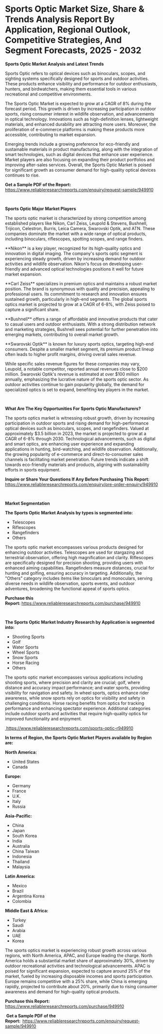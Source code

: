 <p><h1>Sports Optic Market Size, Share & Trends Analysis Report By Application, Regional Outlook, Competitive Strategies, And Segment Forecasts, 2025 - 2032</h1></p><p><strong>Sports Optic Market Analysis and Latest Trends</strong></p>
<p><p>Sports Optic refers to optical devices such as binoculars, scopes, and sighting systems specifically designed for sports and outdoor activities. These products enhance visibility and performance for outdoor enthusiasts, hunters, and birdwatchers, making them essential tools in various recreational and competitive environments.</p><p>The Sports Optic Market is expected to grow at a CAGR of 8% during the forecast period. This growth is driven by increasing participation in outdoor sports, rising consumer interest in wildlife observation, and advancements in optical technology. Innovations such as high-definition lenses, lightweight materials, and enhanced durability are attracting more users. Moreover, the proliferation of e-commerce platforms is making these products more accessible, contributing to market expansion.</p><p>Emerging trends include a growing preference for eco-friendly and sustainable materials in product manufacturing, along with the integration of smart technologies, such as digital devices that enhance user experience. Market players are also focusing on expanding their product portfolios and improving after-sales services. Overall, the Sports Optic Market is poised for significant growth as consumer demand for high-quality optical devices continues to rise.</p></p>
<p><strong>Get a Sample PDF of the Report:&nbsp;</strong> <a href="https://www.reliableresearchreports.com/enquiry/request-sample/949910?utm_campaign=3454&utm_medium=2&utm_source=Github&utm_content=ia&utm_term=16042025&utm_id=sports-optic">https://www.reliableresearchreports.com/enquiry/request-sample/949910</a></p>
<p>&nbsp;</p>
<p><strong>Sports Optic Major Market Players</strong></p>
<p><p>The sports optic market is characterized by strong competition among established players like Nikon, Carl Zeiss, Leupold & Stevens, Bushnell, Trijicon, Celestron, Burris, Leica Camera, Swarovski Optik, and ATN. These companies dominate the market with a wide range of optical products, including binoculars, riflescopes, spotting scopes, and range finders.</p><p>**Nikon** is a key player, recognized for its high-quality optics and innovation in digital imaging. The company's sports optic segment is experiencing steady growth, driven by increasing demand for outdoor activities and wildlife observation. Nikon's focus on developing user-friendly and advanced optical technologies positions it well for future market expansion.</p><p>**Carl Zeiss** specializes in premium optics and maintains a robust market position. The brand is synonymous with quality and precision, appealing to professional users. Its commitment to research and innovation ensures sustained growth, particularly in high-end segments. The global sports optics market is projected to grow at a CAGR of 6-8%, with Zeiss poised to capture a significant share.</p><p>**Bushnell** offers a range of affordable and innovative products that cater to casual users and outdoor enthusiasts. With a strong distribution network and marketing strategies, Bushnell sees potential for further penetration into emerging markets, contributing to overall market growth.</p><p>**Swarovski Optik** is known for luxury sports optics, targeting high-end consumers. Despite a smaller market segment, its premium product lineup often leads to higher profit margins, driving overall sales revenue.</p><p>While specific sales revenue figures for these companies may vary, Leupold, a notable competitor, reported annual revenues close to $200 million. Swarovski Optik's revenue is estimated at over $100 million annually, emphasizing the lucrative nature of the sports optic sector. As outdoor activities continue to gain popularity globally, the demand for specialized optics is set to expand, benefiting key players in the market.</p></p>
<p>&nbsp;</p>
<p><strong>What Are The Key Opportunities For Sports Optic Manufacturers?</strong></p>
<p><p>The sports optics market is witnessing robust growth, driven by increasing participation in outdoor sports and rising demand for high-performance optical devices such as binoculars, scopes, and rangefinders. Valued at approximately $3.5 billion in 2023, the market is projected to grow at a CAGR of 6-8% through 2030. Technological advancements, such as digital and smart optics, are enhancing user experience and expanding applications in hunting, bird-watching, and wildlife observation. Additionally, the growing popularity of e-commerce and direct-to-consumer sales channels is facilitating market penetration. Future trends indicate a shift towards eco-friendly materials and products, aligning with sustainability efforts in sports equipment.</p></p>
<p><strong>Inquire or Share Your Questions If Any Before Purchasing This Report:</strong> <a href="https://www.reliableresearchreports.com/enquiry/pre-order-enquiry/949910?utm_campaign=3454&utm_medium=2&utm_source=Github&utm_content=ia&utm_term=16042025&utm_id=sports-optic">https://www.reliableresearchreports.com/enquiry/pre-order-enquiry/949910</a></p>
<p>&nbsp;</p>
<p><strong>Market Segmentation</strong></p>
<p><strong>The Sports Optic Market Analysis by types is segmented into:</strong></p>
<p><ul><li>Telescopes</li><li>Riflescopes</li><li>Rangefinders</li><li>Others</li></ul></p>
<p><p>The sports optic market encompasses various products designed for enhancing outdoor activities. Telescopes are used for stargazing and terrestrial observation, offering high magnification and clarity. Riflescopes are specifically designed for precision shooting, providing users with enhanced aiming capabilities. Rangefinders measure distances, crucial for hunting and golfing, ensuring accuracy in targeting. Additionally, the "Others" category includes items like binoculars and monoculars, serving diverse needs in wildlife observation, sports events, and outdoor adventures, broadening the functional appeal of sports optics.</p></p>
<p><strong>Purchase this Report:&nbsp;</strong><a href="https://www.reliableresearchreports.com/purchase/949910?utm_campaign=3454&utm_medium=2&utm_source=Github&utm_content=ia&utm_term=16042025&utm_id=sports-optic">https://www.reliableresearchreports.com/purchase/949910</a></p>
<p>&nbsp;</p>
<p><strong>The Sports Optic Market Industry Research by Application is segmented into:</strong></p>
<p><ul><li>Shooting Sports</li><li>Golf</li><li>Water Sports</li><li>Wheel Sports</li><li>Snow Sports</li><li>Horse Racing</li><li>Others</li></ul></p>
<p><p>The sports optic market encompasses various applications including shooting sports, where precision and clarity are crucial; golf, where distance and accuracy impact performance; and water sports, providing visibility for navigation and safety. In wheel sports, optics enhance rider awareness, while snow sports rely on optics for visibility and safety in challenging conditions. Horse racing benefits from optics for tracking performance and enhancing spectator experience. Additional categories include outdoor sports and activities that require high-quality optics for improved functionality and enjoyment.</p></p>
<p><a href="https://www.reliableresearchreports.com/sports-optic-r949910?utm_campaign=3454&utm_medium=2&utm_source=Github&utm_content=ia&utm_term=16042025&utm_id=sports-optic">&nbsp;https://www.reliableresearchreports.com/sports-optic-r949910</a></p>
<p><strong>In terms of Region, the Sports Optic Market Players available by Region are:</strong></p>
<p>
    <p> <strong> North America: </strong>
        <ul>
            <li>United States</li>
            <li>Canada</li>
        </ul>
        </p> 
    <p> <strong> Europe: </strong>
        <ul>
            <li>Germany</li>
            <li>France</li>
            <li>U.K.</li>
            <li>Italy</li>
            <li>Russia</li>
        </ul>
        </p> 
    <p> <strong> Asia-Pacific: </strong>
        <ul>
            <li>China</li>
            <li>Japan</li>
            <li>South Korea</li>
            <li>India</li>
            <li>Australia</li>
            <li>China Taiwan</li>
            <li>Indonesia</li>
            <li>Thailand</li>
            <li>Malaysia</li>
        </ul>
        </p> 
    <p> <strong> Latin America: </strong>
        <ul>
            <li>Mexico</li>
            <li>Brazil</li>
            <li>Argentina Korea</li>
            <li>Colombia</li>
        </ul>
        </p> 
    <p> <strong> Middle East & Africa: </strong>
        <ul>
            <li>Turkey</li>
            <li>Saudi</li>
            <li>Arabia</li>
            <li>UAE</li>
            <li>Korea</li>
        </ul>
    </p>
    </p>
<p><p>The sports optics market is experiencing robust growth across various regions, with North America, APAC, and Europe leading the charge. North America holds a substantial market share of approximately 30%, driven by outdoor recreational activities and technological advancements. APAC is poised for significant expansion, expected to capture around 25% of the market, fueled by increasing disposable incomes and sports participation. Europe remains competitive with a 25% share, while China is emerging rapidly, projected to contribute about 20%, primarily due to rising consumer awareness and demand for high-quality optical products.</p></p>
<p><strong>Purchase this Report: </strong><a href="https://www.reliableresearchreports.com/purchase/949910?utm_campaign=3454&utm_medium=2&utm_source=Github&utm_content=ia&utm_term=16042025&utm_id=sports-optic">https://www.reliableresearchreports.com/purchase/949910</a></p>
<p>&nbsp;<strong>Get a Sample PDF of the Report:&nbsp;&nbsp;</strong><a href="https://www.reliableresearchreports.com/enquiry/request-sample/949910?utm_campaign=3454&utm_medium=2&utm_source=Github&utm_content=ia&utm_term=16042025&utm_id=sports-optic">https://www.reliableresearchreports.com/enquiry/request-sample/949910</a></p>
<p><strong></strong></p>
<p><p></p><p></p><p></p></p>